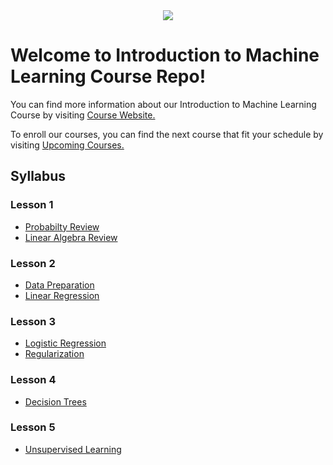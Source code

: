 <div align="center">
  <img src="logo.png">
</div>

# Welcome to Introduction to Machine Learning Course Repo!

You can find more information about our Introduction to Machine Learning Course by visiting [Course Website.](https://globalaihub.com/introduction-to-machine-learning/)

To enroll our courses, you can find the next course that fit your schedule by visiting [Upcoming Courses.](https://globalaihub.com/upcoming-courses/)

## Syllabus

### Lesson 1
- [Probabilty Review](https://github.com/globalaihub/introduction-to-machine-learning/tree/main/Probabilty)
- [Linear Algebra Review](https://github.com/globalaihub/introduction-to-machine-learning/tree/main/Linear%20Algebra)

### Lesson 2
- [Data Preparation](https://github.com/globalaihub/introduction-to-machine-learning/tree/main/Data%20Prep)
- [Linear Regression](https://github.com/globalaihub/introduction-to-machine-learning/tree/main/Linear%20Regression)

### Lesson 3
- [Logistic Regression](https://github.com/globalaihub/introduction-to-machine-learning/tree/main/Logistic%20Regression)
- [Regularization](https://github.com/globalaihub/introduction-to-machine-learning/tree/main/Regularization)

### Lesson 4
- [Decision Trees](https://github.com/globalaihub/introduction-to-machine-learning/tree/main/Decision%20Trees)

### Lesson 5
- [Unsupervised Learning](https://github.com/globalaihub/introduction-to-machine-learning/tree/main/Unsupervised%20Learning)

